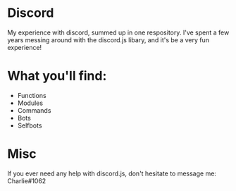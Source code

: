 # Discord
My experience with discord, summed up in one respository.
I've spent a few years messing around with the discord.js libary, and it's be a very fun experience!

# What you'll find:
- Functions
- Modules
- Commands
- Bots
- Selfbots

# Misc
If you ever need any help with discord.js, don't hesitate to message me: Charlie#1062
